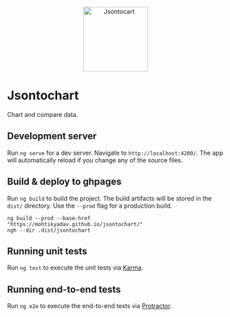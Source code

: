 <p align="center">
    <img align="center" src="./src/fav.ico" alt="Jsontocart" width="150px"/>
</p>

# Jsontochart

Chart and compare data.

## Development server

Run `ng serve` for a dev server. Navigate to `http://localhost:4200/`. The app will automatically reload if you change any of the source files.

## Build & deploy to ghpages

Run `ng build` to build the project. The build artifacts will be stored in the `dist/` directory. Use the `--prod` flag for a production build.
```
ng build --prod --base-href "https://mohtikyadav.github.io/jsontochart/"
ngh --dir .dist/jsontochart
```

## Running unit tests

Run `ng test` to execute the unit tests via [Karma](https://karma-runner.github.io).

## Running end-to-end tests

Run `ng e2e` to execute the end-to-end tests via [Protractor](http://www.protractortest.org/).

